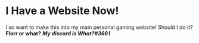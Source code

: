 <h1>I Have a Website Now!</h1>
I so want to make this into my main personal gaming website!
Should I do it?
<strong>Florr or what?</strong>
<em><strong>My discord is What?#3661</strong></em>
